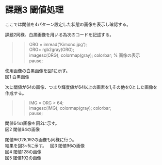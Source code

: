 # 課題3 閾値処理  
ここでは閾値を4パターン設定した状態の画像を表示し確認する。  

  課題2同様、白黒画像を用いる為次のコードを記述する。  
  
>> ORG = imread('Kimono.jpg');  
>> ORG= rgb2gray(ORG);  
>> imagesc(ORG); colormap(gray); colorbar; % 画像の表示  
>> pause;  
  
使用画像の白黒画像を図1に示す。  
図1 白黒画像  
  
次に閾値が64の画像、つまり輝度値が64以上の画素を1,その他を0とした画像を作成する。
  
>> IMG = ORG > 64;  
>> imagesc(IMG); colormap(gray); colorbar;  
>> pause;  
  
閾値64の画像を図2に示す。  
図2 閾値64の画像  
  
閾値96,128,192の画像も同様に行う。  
結果を図3~5に示す。  
図3 閾値96の画像  
図4 閾値128の画像  
図5 閾値192の画像  
